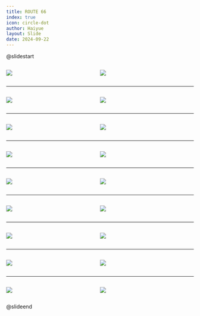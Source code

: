 ```yaml
---
title: ROUTE 66
index: true
icon: circle-dot
author: Haiyue
layout: Slide
date: 2024-09-22
---
```

 
@slidestart

<div style="display:flex">
<div style="flex:1">

![](https://raw.githubusercontent.com/yclord/reading/refs/heads/master/english/Level-Q/ROUTE%2066/001.webp)
</div>
<div style="flex:1">

![](https://raw.githubusercontent.com/yclord/reading/refs/heads/master/english/Level-Q/ROUTE%2066/002.webp)
</div>
</div>

---

<div style="display:flex">
<div style="flex:1">

![](https://raw.githubusercontent.com/yclord/reading/refs/heads/master/english/Level-Q/ROUTE%2066/003.webp)
</div>
<div style="flex:1">

![](https://raw.githubusercontent.com/yclord/reading/refs/heads/master/english/Level-Q/ROUTE%2066/004.webp)
</div>
</div>

---

<div style="display:flex">
<div style="flex:1">

![](https://raw.githubusercontent.com/yclord/reading/refs/heads/master/english/Level-Q/ROUTE%2066/005.webp)
</div>
<div style="flex:1">

![](https://raw.githubusercontent.com/yclord/reading/refs/heads/master/english/Level-Q/ROUTE%2066/006.webp)
</div>
</div>

---

<div style="display:flex">
<div style="flex:1">

![](https://raw.githubusercontent.com/yclord/reading/refs/heads/master/english/Level-Q/ROUTE%2066/007.webp)
</div>
<div style="flex:1">

![](https://raw.githubusercontent.com/yclord/reading/refs/heads/master/english/Level-Q/ROUTE%2066/008.webp)
</div>
</div>

---

<div style="display:flex">
<div style="flex:1">

![](https://raw.githubusercontent.com/yclord/reading/refs/heads/master/english/Level-Q/ROUTE%2066/009.webp)
</div>
<div style="flex:1">

![](https://raw.githubusercontent.com/yclord/reading/refs/heads/master/english/Level-Q/ROUTE%2066/010.webp)
</div>
</div>

---

<div style="display:flex">
<div style="flex:1">

![](https://raw.githubusercontent.com/yclord/reading/refs/heads/master/english/Level-Q/ROUTE%2066/011.webp)
</div>
<div style="flex:1">

![](https://raw.githubusercontent.com/yclord/reading/refs/heads/master/english/Level-Q/ROUTE%2066/012.webp)
</div>
</div>

---

<div style="display:flex">
<div style="flex:1">

![](https://raw.githubusercontent.com/yclord/reading/refs/heads/master/english/Level-Q/ROUTE%2066/013.webp)
</div>
<div style="flex:1">

![](https://raw.githubusercontent.com/yclord/reading/refs/heads/master/english/Level-Q/ROUTE%2066/014.webp)
</div>
</div>

---

<div style="display:flex">
<div style="flex:1">

![](https://raw.githubusercontent.com/yclord/reading/refs/heads/master/english/Level-Q/ROUTE%2066/015.webp)
</div>
<div style="flex:1">

![](https://raw.githubusercontent.com/yclord/reading/refs/heads/master/english/Level-Q/ROUTE%2066/016.webp)
</div>
</div>

---

<div style="display:flex">
<div style="flex:1">

![](https://raw.githubusercontent.com/yclord/reading/refs/heads/master/english/Level-Q/ROUTE%2066/017.webp)
</div>
<div style="flex:1">

![](https://raw.githubusercontent.com/yclord/reading/refs/heads/master/english/Level-Q/ROUTE%2066/018.webp)
</div>
</div>

@slideend